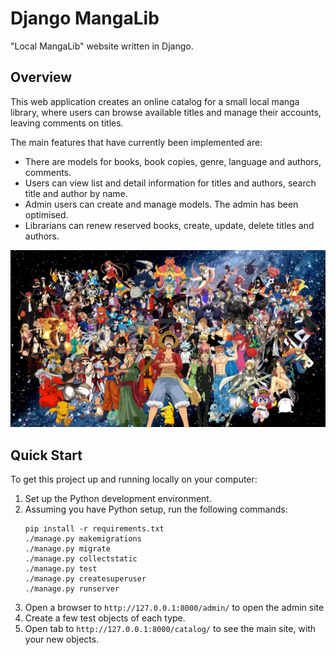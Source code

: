 # Django MangaLib

"Local MangaLib" website written in Django.

## Overview

This web application creates an online catalog for a small local manga library, where users can browse available titles and manage their accounts, leaving comments on titles.

The main features that have currently been implemented are:

* There are models for books, book copies, genre, language and authors, comments.
* Users can view list and detail information for titles and authors, search title and author by name.
* Admin users can create and manage models. The admin has been optimised.
* Librarians can renew reserved books, create, update, delete titles and authors.

![Home Page](https://raw.githubusercontent.com/mdlufy/django-mangalib/main/catalog/static/images/main.jpg)


## Quick Start

To get this project up and running locally on your computer:
1. Set up the Python development environment.
1. Assuming you have Python setup, run the following commands:
   ```
   pip install -r requirements.txt
   ./manage.py makemigrations
   ./manage.py migrate
   ./manage.py collectstatic
   ./manage.py test
   ./manage.py createsuperuser
   ./manage.py runserver

1. Open a browser to `http://127.0.0.1:8000/admin/` to open the admin site
1. Create a few test objects of each type.
1. Open tab to `http://127.0.0.1:8000/catalog/` to see the main site, with your new objects.
